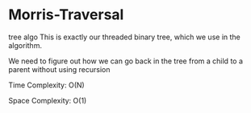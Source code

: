 # Morris-Traversal
 tree algo
This is exactly our threaded binary tree, which we use in the algorithm.

We need to figure out how we can go back in the tree from a child to a parent without using recursion

Time Complexity: O(N)

Space Complexity: O(1)
